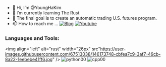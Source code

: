 - 👋 Hi, I’m @YoungHaKim
- 🌱 I’m currently learning The Rust
- 💞️ The final goal is to create an automatic trading U.S. futures program.
- 📫 How to reach me ...
<a href="https://economiceco.tistory.com/" target="_blank"><img alt="Blog" src="https://img.shields.io/badge/Blog-GlobalYoung-Green"></a>
 <a href="https://www.youtube.com/channel/UCxFbmi4TjYxvFhnHulX1v-Q" target="_blank"><img alt="Youtube" src="https://img.shields.io/badge/YouTube-GlobalYoung-red"></a>

### Languages and Tools:
<img align="left" alt="rust" width="26px" src"https://user-images.githubusercontent.com/67513038/146173748-cbfea7c9-3af7-49cb-8a22-1eebebe41ff6.jpg" />
![python00](https://user-images.githubusercontent.com/67513038/146173763-af249b79-1838-4c27-943e-12c59be7eace.jpg)
![cpp00](https://user-images.githubusercontent.com/67513038/146173770-368394e9-4ba4-40f3-922d-e534ee73f11b.jpg)
